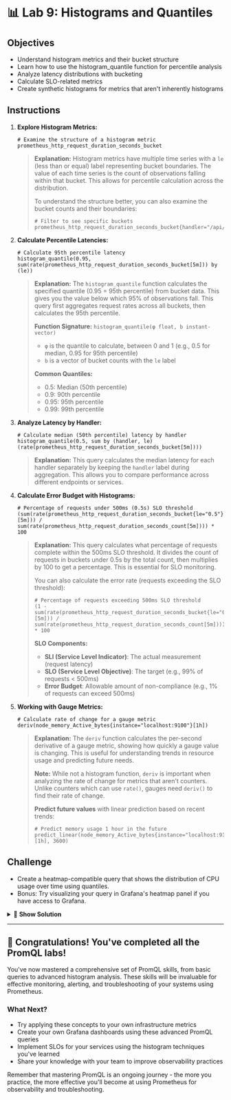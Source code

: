 # 📊 Lab 9: Histograms and Quantiles

## Objectives
- Understand histogram metrics and their bucket structure
- Learn how to use the histogram_quantile function for percentile analysis
- Analyze latency distributions with bucketing
- Calculate SLO-related metrics
- Create synthetic histograms for metrics that aren't inherently histograms

## Instructions

1. **Explore Histogram Metrics:**
   ```
   # Examine the structure of a histogram metric
   prometheus_http_request_duration_seconds_bucket
   ```
   
   > **Explanation:** Histogram metrics have multiple time series with a `le` (less than or equal) label representing bucket boundaries. The value of each time series is the count of observations falling within that bucket. This allows for percentile calculation across the distribution.
   >
   > To understand the structure better, you can also examine the bucket counts and their boundaries:
   > 
   > ```
   > # Filter to see specific buckets
   > prometheus_http_request_duration_seconds_bucket{handler="/api/v1/query"}
   > ```

2. **Calculate Percentile Latencies:**
   ```
   # Calculate 95th percentile latency
   histogram_quantile(0.95, sum(rate(prometheus_http_request_duration_seconds_bucket[5m])) by (le))
   ```
   
   > **Explanation:** The `histogram_quantile` function calculates the specified quantile (0.95 = 95th percentile) from bucket data. This gives you the value below which 95% of observations fall. This query first aggregates request rates across all buckets, then calculates the 95th percentile.
   >
   > **Function Signature:** `histogram_quantile(φ float, b instant-vector)`
   > - `φ` is the quantile to calculate, between 0 and 1 (e.g., 0.5 for median, 0.95 for 95th percentile)
   > - `b` is a vector of bucket counts with the `le` label
   >
   > **Common Quantiles:**
   > - 0.5: Median (50th percentile)
   > - 0.9: 90th percentile
   > - 0.95: 95th percentile
   > - 0.99: 99th percentile

3. **Analyze Latency by Handler:**
   ```
   # Calculate median (50th percentile) latency by handler
   histogram_quantile(0.5, sum by (handler, le) (rate(prometheus_http_request_duration_seconds_bucket[5m])))
   ```
   
   > **Explanation:** This query calculates the median latency for each handler separately by keeping the `handler` label during aggregation. This allows you to compare performance across different endpoints or services.

4. **Calculate Error Budget with Histograms:**
   ```
   # Percentage of requests under 500ms (0.5s) SLO threshold
   (sum(rate(prometheus_http_request_duration_seconds_bucket{le="0.5"}[5m])) / sum(rate(prometheus_http_request_duration_seconds_count[5m]))) * 100
   ```
   
   > **Explanation:** This query calculates what percentage of requests complete within the 500ms SLO threshold. It divides the count of requests in buckets under 0.5s by the total count, then multiplies by 100 to get a percentage. This is essential for SLO monitoring.
   >
   > You can also calculate the error rate (requests exceeding the SLO threshold):
   >
   > ```
   > # Percentage of requests exceeding 500ms SLO threshold
   > (1 - sum(rate(prometheus_http_request_duration_seconds_bucket{le="0.5"}[5m])) / sum(rate(prometheus_http_request_duration_seconds_count[5m]))) * 100
   > ```
   >
   > **SLO Components:**
   > - **SLI (Service Level Indicator)**: The actual measurement (request latency)
   > - **SLO (Service Level Objective)**: The target (e.g., 99% of requests < 500ms)
   > - **Error Budget**: Allowable amount of non-compliance (e.g., 1% of requests can exceed 500ms)

5. **Working with Gauge Metrics:**
   ```
   # Calculate rate of change for a gauge metric
   deriv(node_memory_Active_bytes{instance="localhost:9100"}[1h])
   ```
   
   > **Explanation:** The `deriv` function calculates the per-second derivative of a gauge metric, showing how quickly a gauge value is changing. This is useful for understanding trends in resource usage and predicting future needs.
   >
   > **Note:** While not a histogram function, `deriv` is important when analyzing the rate of change for metrics that aren't counters. Unlike counters which can use `rate()`, gauges need `deriv()` to find their rate of change.
   > 
   > **Predict future values** with linear prediction based on recent trends:
   >
   > ```
   > # Predict memory usage 1 hour in the future
   > predict_linear(node_memory_Active_bytes{instance="localhost:9100"}[1h], 3600)
   > ```

## Challenge
- Create a heatmap-compatible query that shows the distribution of CPU usage over time using quantiles.
- Bonus: Try visualizing your query in Grafana's heatmap panel if you have access to Grafana.

<details>
<summary>🧩 <b>Show Solution</b></summary>

Creating a heatmap of CPU usage quantiles involves synthetic bucketing since CPU metrics aren't typically stored as histograms. Here's how to do it:

1. **Create synthetic buckets from CPU usage:**

   ```
   # Define CPU usage buckets with quantize function
   quantize(
     clamp_max(
       100 * (1 - (avg by (instance) (rate(node_cpu_seconds_total{instance="localhost:9100",mode="idle"}[5m])) / 
       count by (instance) (node_cpu_seconds_total{instance="localhost:9100",mode="idle"}))),
       100
     ),
     5
   ) by (instance)
   ```

   This query:
   - Calculates CPU usage as a percentage
   - Uses `clamp_max` to ensure no values exceed 100%
   - Uses `quantize` to create synthetic buckets with 5% increments

2. **For a proper heatmap in Grafana:**

   ```
   # Create a histogram from CPU usage data for heatmap visualization
   sum(count_values("le", floor(clamp_max(100 * (1 - (avg by (instance) (rate(node_cpu_seconds_total{instance="localhost:9100",mode="idle"}[5m])) / count by (instance) (node_cpu_seconds_total{instance="localhost:9100",mode="idle"}))), 100) / 5) * 5)) by (le)
   ```

   This query:
   - Creates CPU usage buckets with 5% granularity (0-5%, 5-10%, etc.)
   - Groups the values using `count_values` with the bucket upper bound as the label
   - Aggregates the counts by bucket, creating a histogram-like structure
   
   **Understanding the Components:**
   - `clamp_max(..., 100)`: Ensures values don't exceed 100%
   - `floor(.../ 5) * 5`: Rounds down to nearest 5% increment
   - `count_values("le", ...)`: Groups by bucket boundary and counts occurrences
   - `sum(...) by (le)`: Aggregates the counts per bucket

3. **In Grafana:**
   - Use this query with a heatmap visualization
   - Set "Format as" to "Time series buckets"
   - Set the bucket bounds from the query metric labels

This approach creates a heatmap showing the distribution of CPU usage over time, with color intensity indicating frequency of observations in each range.

</details>

---

## 🌟 Congratulations! You've completed all the PromQL labs!

You've now mastered a comprehensive set of PromQL skills, from basic queries to advanced histogram analysis. These skills will be invaluable for effective monitoring, alerting, and troubleshooting of your systems using Prometheus.

### What Next?
- Try applying these concepts to your own infrastructure metrics
- Create your own Grafana dashboards using these advanced PromQL queries
- Implement SLOs for your services using the histogram techniques you've learned
- Share your knowledge with your team to improve observability practices

Remember that mastering PromQL is an ongoing journey - the more you practice, the more effective you'll become at using Prometheus for observability and troubleshooting.
